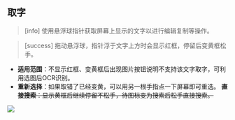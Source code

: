 ## 取字
>[info] 使用悬浮球指针获取屏幕上显示的文字以进行编辑复制等操作。

>[success] 拖动悬浮球，指针浮于文字上方时会显示红框，停留后变黄框松手。
>
* **适用范围**：不显示红框、变黄框后出现图片按钮说明不支持该文字取字，可利用选图后OCR识别。
* **重新选择**：如果取错了已经变黄，可以用另一根手指点一下屏幕即可重选。
~~**直接搜索**：显示黄框后继续停留不松手，待图标变为搜索后松手直接搜索。~~

![](http://ww1.sinaimg.cn/large/6b1dd0a7ly1fzr8vgoslmj20u01hcwp1.jpg)

